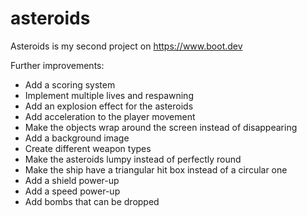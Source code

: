 # asteroids

Asteroids is my second project on https://www.boot.dev

Further improvements:

  - Add a scoring system
  - Implement multiple lives and respawning
  - Add an explosion effect for the asteroids
  - Add acceleration to the player movement
  - Make the objects wrap around the screen instead of disappearing
  - Add a background image
  - Create different weapon types
  - Make the asteroids lumpy instead of perfectly round
  - Make the ship have a triangular hit box instead of a circular one
  - Add a shield power-up
  - Add a speed power-up
  - Add bombs that can be dropped

